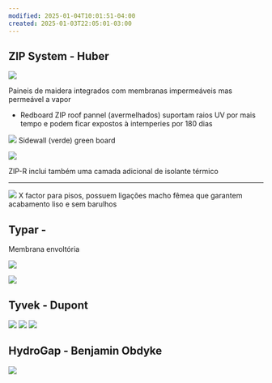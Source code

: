 ```yaml
---
modified: 2025-01-04T10:01:51-04:00
created: 2025-01-03T22:05:01-03:00
---
```


## ZIP System - Huber 
![](https://res.cloudinary.com/boloko/image/upload/f_auto/v1735952757/furushow7/image_jns3dv.png)


Paineis de maidera integrados com membranas impermeáveis mas permeável a vapor

- Redboard ZIP roof pannel (avermelhados) suportam raios UV por mais tempo e podem ficar expostos à intemperies por 180 dias

![](https://res.cloudinary.com/boloko/image/upload/f_auto/v1735953101/furushow7/image_pbqm9h.png)
Sidewall (verde) green board 

![](https://res.cloudinary.com/boloko/image/upload/f_auto/v1735953085/furushow7/image_k7vsah.png)

ZIP-R inclui também uma camada adicional de isolante térmico

--- 
![](https://res.cloudinary.com/boloko/image/upload/f_auto/v1735953172/furushow7/image_xvjo2d.png)
X factor para pisos, possuem ligações macho fêmea que garantem acabamento liso e sem barulhos 

## Typar - 

Membrana envoltória 

![](https://res.cloudinary.com/boloko/image/upload/f_auto/v1735954038/furushow7/image_ugnoyu.png)

![](https://res.cloudinary.com/boloko/image/upload/f_auto/v1735954150/furushow7/image_urfesf.png)

## Tyvek - Dupont
![](https://res.cloudinary.com/boloko/image/upload/f_auto/v1735958768/furushow7/image_aypqkh.png)
![](https://res.cloudinary.com/boloko/image/upload/f_auto/v1735958899/furushow7/image_dhm6jc.png)
![](https://res.cloudinary.com/boloko/image/upload/f_auto/v1735958942/furushow7/image_zmk5mw.png)

## HydroGap - Benjamin Obdyke
![](https://res.cloudinary.com/boloko/image/upload/f_auto/v1735958920/furushow7/image_jbbbdu.png)
